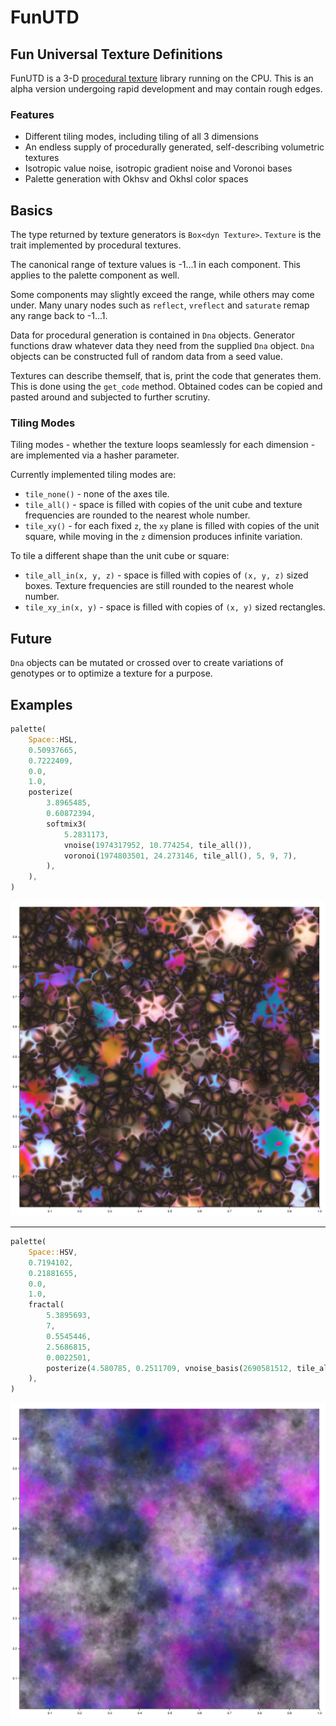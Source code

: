 # FunUTD

## Fun Universal Texture Definitions

FunUTD is a 3-D [procedural texture](https://en.wikipedia.org/wiki/Procedural_texture) library running on the CPU.
This is an alpha version undergoing rapid development and may contain rough edges.

### Features

* Different tiling modes, including tiling of all 3 dimensions
* An endless supply of procedurally generated, self-describing volumetric textures
* Isotropic value noise, isotropic gradient noise and Voronoi bases
* Palette generation with Okhsv and Okhsl color spaces

## Basics

The type returned by texture generators is `Box<dyn Texture>`.
`Texture` is the trait implemented by procedural textures.

The canonical range of texture values is -1...1 in each component.
This applies to the palette component as well.

Some components may slightly exceed the range, while others may come under.
Many unary nodes such as `reflect`, `vreflect` and `saturate` remap
any range back to -1...1.

Data for procedural generation is contained in `Dna` objects.
Generator functions draw whatever data they need from the supplied `Dna` object.
`Dna` objects can be constructed full of random data from a seed value.

Textures can describe themself, that is, print the code that generates them.
This is done using the `get_code` method. Obtained codes can be copied and
pasted around and subjected to further scrutiny.

### Tiling Modes

Tiling modes - whether the texture loops seamlessly for each dimension -
are implemented via a hasher parameter.

Currently implemented tiling modes are:

- `tile_none()` - none of the axes tile.
- `tile_all()` - space is filled with copies of the unit cube and texture
frequencies are rounded to the nearest whole number.
- `tile_xy()` - for each fixed `z`, the `xy` plane is filled with copies
of the unit square, while moving in the `z` dimension produces infinite variation.

To tile a different shape than the unit cube or square:

- `tile_all_in(x, y, z)` - space is filled with copies of `(x, y, z)` sized boxes.
Texture frequencies are still rounded to the nearest whole number.
- `tile_xy_in(x, y)` - space is filled with copies of `(x, y)` sized rectangles.

## Future

`Dna` objects can be mutated or crossed over to create variations of genotypes
or to optimize a texture for a purpose.

## Examples

```rust
palette(
    Space::HSL,
    0.50937665,
    0.7222409,
    0.0,
    1.0,
    posterize(
        3.8965485,
        0.60872394,
        softmix3(
            5.2831173,
            vnoise(1974317952, 10.774254, tile_all()),
            voronoi(1974803501, 24.273146, tile_all(), 5, 9, 7),
        ),
    ),
)
```

![](example1.png "texture example")

---

```rust
palette(
    Space::HSV,
    0.7194102,
    0.21881655,
    0.0,
    1.0,
    fractal(
        5.3895693,
        7,
        0.5545446,
        2.5686815,
        0.0022501,
        posterize(4.580785, 0.2511709, vnoise_basis(2690581512, tile_all())),
    ),
)
```

![](example2.png "texture example")
